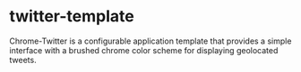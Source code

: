twitter-template
================

Chrome-Twitter is a configurable application template that provides a simple interface with a brushed chrome color scheme for displaying geolocated tweets.
